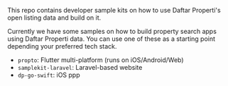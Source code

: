 This repo contains developer sample kits on how to use Daftar Properti's
open listing data and build on it.

Currently we have some samples on how to build property search apps using
Daftar Properti data. You can use one of these as a starting point depending
your preferred tech stack.

* `propto`: Flutter multi-platform (runs on iOS/Android/Web)
* `samplekit-laravel`: Laravel-based website
* `dp-go-swift`: iOS ppp
